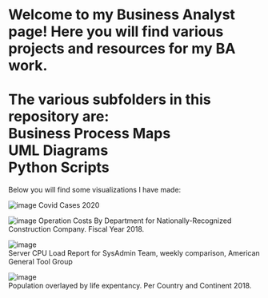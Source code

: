 # Welcome to my Business Analyst page! Here you will find various projects and resources for my BA work.<br> <br>The various subfolders in this repository are: <br> Business Process Maps <br> UML Diagrams <br> Python Scripts


Below you will find some visualizations I have made:


![image](https://github.com/zeshawnahmed/IT-Business-Analyst-Work/assets/3903498/42af4286-d6d7-4098-9c4d-4b4a6460728a)
Covid Cases 2020 

![image](https://github.com/zeshawnahmed/IT-Business-Analyst-Work/assets/3903498/f52ba261-a191-40fc-80b0-36aa92d73bbb)
Operation Costs By Department for Nationally-Recognized Construction Company. Fiscal Year 2018. 

![image](https://github.com/zeshawnahmed/IT-Business-Analyst-Work/assets/3903498/12f1ec60-a483-41ea-b79c-f179d7193b10) <br>
Server CPU Load Report for SysAdmin Team, weekly comparison, American General Tool Group

![image](https://github.com/zeshawnahmed/IT-Business-Analyst-Work/assets/3903498/a62832fe-2235-4a6b-8d65-a072e084097b) <br>
Population overlayed by life expentancy. Per Country and Continent 2018. 
